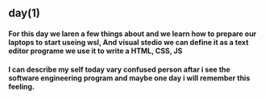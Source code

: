 ## day(1)

#### For this day we laren a few things about and we learn how to prepare our laptops to start useing wsl, And visual stedio we can define it as a text editor programe we use it to write a HTML, CSS, JS

#### I can describe my self today vary confused person aftar i see the software engineering program and maybe one day i will remember this feeling.